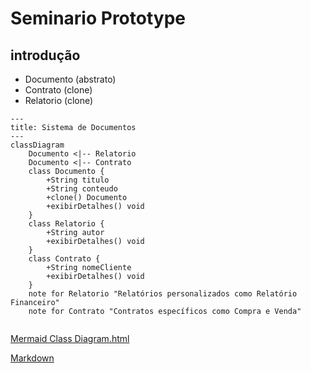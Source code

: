 # Seminario Prototype

## introdução 

- Documento (abstrato)
- Contrato (clone)
- Relatorio (clone)

```mermaid
---
title: Sistema de Documentos
---
classDiagram
    Documento <|-- Relatorio
    Documento <|-- Contrato
    class Documento {
        +String titulo
        +String conteudo
        +clone() Documento
        +exibirDetalhes() void
    }
    class Relatorio {
        +String autor
        +exibirDetalhes() void
    }
    class Contrato {
        +String nomeCliente
        +exibirDetalhes() void
    }
    note for Relatorio "Relatórios personalizados como Relatório Financeiro"
    note for Contrato "Contratos específicos como Compra e Venda"


```

[Mermaid Class Diagram.html](https://mermaid.js.org/syntax/classDiagram.html)

[Markdown](https://docs.github.com/pt/get-started/writing-on-github/getting-started-with-writing-and-formatting-on-github/basic-writing-and-formatting-syntax)
